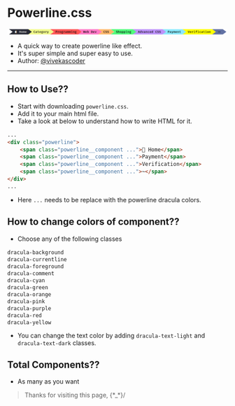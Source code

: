 # Powerline.css
![Powerline.css](./assets/screenshot.png)
- A quick way to create powerline like effect.
- It's super simple and super easy to use.
- Author: [@vivekascoder](mailto:vivekascoder@gmail.com)

----

## How to Use??
- Start with downloading `powerline.css`.
- Add it to your main html file.
- Take a look at below to understand how to write HTML for it.

```html
...
<div class="powerline">
    <span class="powerline__component ...">🐧 Home</span>
    <span class="powerline__component ...">Payment</span>
    <span class="powerline__component ...">Verification</span>
    <span class="powerline__component ...">~</span>
</div>
...
```
- Here `...` needs to be replace with the powerline dracula colors.

## How to change colors of component??
- Choose any of the following classes

```
dracula-background
dracula-currentline
dracula-foreground
dracula-comment
dracula-cyan
dracula-green
dracula-orange
dracula-pink
dracula-purple
dracula-red
dracula-yellow
```
- You can change the text color by adding `dracula-text-light` and `dracula-text-dark` classes.

## Total Components??
- As many as you want

> Thanks for visiting this page, {\*_\*}/
